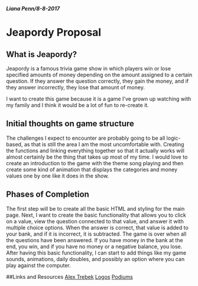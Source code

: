 ***Liana Penn/8-8-2017***
# Jeapordy Proposal
## What is Jeapordy?
Jeapordy is a famous trivia game show in which players win or lose specified amounts of money depending on the amount assigned to a certain question.
If they answer the question correctly, they gain the money, and if they answer incorrectly, they lose that amount of money.

I want to create this game because it is a game I've grown up watching with my family and I think it would be a lot of fun to re-create it.

## Initial thoughts on game structure
The challenges I expect to encounter are probably going to be all logic-based, as that is still the area I am the most uncomfortable with. 
Creating the functions and linking everything together so that it actually works will almost certainly be the thing that takes up most of my time.
I would love to create an introduction to the game with the theme song playing and then create some kind of animation that displays the categories and money values one by one like it does in the show.

## Phases of Completion
The first step will be to create all the basic HTML and styling for the main page. Next, I want to create the basic functionality that allows you to click on a value, 
view the question connected to that value, and answer it with multiple choice options. When the answer is correct, that value is added to your bank, and if it is incorrect, it is subtracted. The game is over when all the questions have been answered. 
If you have money in the bank at the end, you win, and if you have no money or a negative balance, you lose. After having this basic functionality, I can start to add things like my game sounds, animations, daily doubles, and possibly an option where you can play against the computer.

##Links and Resources
[Alex Trebek](https://static.wixstatic.com/media/70f14a_638d14f8f2794ee4a8ada30b9bc8e520.png)
[Logos](https://www.google.com/search?q=what+is+the+font+of+the+jeopardy+logo&tbm=isch&tbo=u&source=univ&sa=X&ved=0ahUKEwi4l6eWqcjVAhWK8YMKHTIDDoYQ7AkIWg&biw=1280&bih=663)
[Podiums](http://orig05.deviantart.net/beb5/f/2009/207/d/8/jeopardy_studio__the_podiums_by_jonghyunchung.png)
